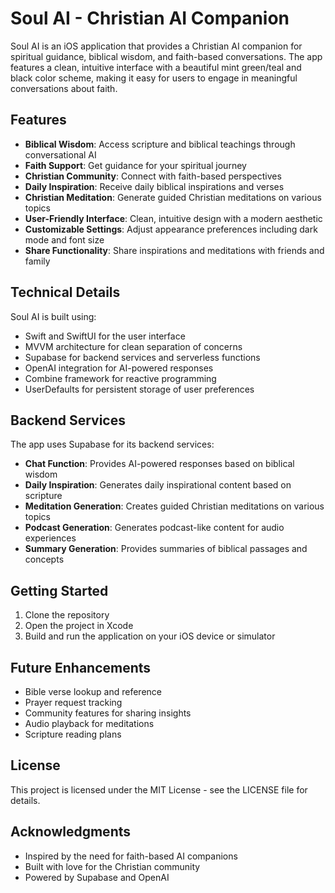 # Soul AI - Christian AI Companion

Soul AI is an iOS application that provides a Christian AI companion for spiritual guidance, biblical wisdom, and faith-based conversations. The app features a clean, intuitive interface with a beautiful mint green/teal and black color scheme, making it easy for users to engage in meaningful conversations about faith.

## Features

- **Biblical Wisdom**: Access scripture and biblical teachings through conversational AI
- **Faith Support**: Get guidance for your spiritual journey
- **Christian Community**: Connect with faith-based perspectives
- **Daily Inspiration**: Receive daily biblical inspirations and verses
- **Christian Meditation**: Generate guided Christian meditations on various topics
- **User-Friendly Interface**: Clean, intuitive design with a modern aesthetic
- **Customizable Settings**: Adjust appearance preferences including dark mode and font size
- **Share Functionality**: Share inspirations and meditations with friends and family

## Technical Details

Soul AI is built using:
- Swift and SwiftUI for the user interface
- MVVM architecture for clean separation of concerns
- Supabase for backend services and serverless functions
- OpenAI integration for AI-powered responses
- Combine framework for reactive programming
- UserDefaults for persistent storage of user preferences

## Backend Services

The app uses Supabase for its backend services:
- **Chat Function**: Provides AI-powered responses based on biblical wisdom
- **Daily Inspiration**: Generates daily inspirational content based on scripture
- **Meditation Generation**: Creates guided Christian meditations on various topics
- **Podcast Generation**: Generates podcast-like content for audio experiences
- **Summary Generation**: Provides summaries of biblical passages and concepts

## Getting Started

1. Clone the repository
2. Open the project in Xcode
3. Build and run the application on your iOS device or simulator

## Future Enhancements

- Bible verse lookup and reference
- Prayer request tracking
- Community features for sharing insights
- Audio playback for meditations
- Scripture reading plans

## License

This project is licensed under the MIT License - see the LICENSE file for details.

## Acknowledgments

- Inspired by the need for faith-based AI companions
- Built with love for the Christian community
- Powered by Supabase and OpenAI 